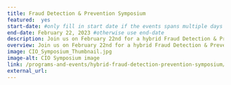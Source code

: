 ```yaml
---
title: Fraud Detection & Prevention Symposium
featured:  yes
start-date: #only fill in start date if the events spans multiple days
end-date: February 22, 2023 #otherwise use end-date
description: Join us on February 22nd for a hybrid Fraud Detection & Prevention Symposium sponsored by the Federal CIO Council. Hear from 10+ agencies and representatives from academia and the private sector on how they are tackling today’s challenges and preparing to address the challenges of tomorrow.
overview: Join us on February 22nd for a hybrid Fraud Detection & Prevention Symposium sponsored by the Federal CIO Council. Hear from 10+ agencies and representatives from academia and the private sector on how they are tackling today’s challenges and preparing to address the challenges of tomorrow.
image: CIO_Symposium_Thumbnail.jpg
image-alt: CIO Symposium image
link: /programs-and-events/hybrid-fraud-detection-prevention-symposium/
external_url: 
---
```


